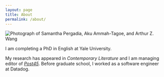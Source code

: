 ```yaml
---
layout: page
title: About
permalink: /about/
---
```


![Photograph of Samantha Pergadia, Aku Ammah-Tagoe, and Arthur Z. Wang](../images/AAS%20at%20ASAP%202018-bw.jpg)
<!--Samantha Pergadia, Aku Ammah-Tagoe, and Arthur Z. Wang at ASAP/9 in New Orleans-->

I am completing a PhD in English at Yale University. <!--My current work considers how the frustrated ambitions of scientific research programs produce common knowledge and social facts, and examines the feminist and multiethnic science fictions (broadly conceived) that adapt and appropriate these "minor universals." I am also developing a new project on scientific biography, and its role in literary history and in scientific cultures.-->

My research has appeared in _Contemporary Literature_ and I am managing editor of [_Post45_](https://post45.org). Before graduate school, I worked as a software engineer at Datadog.
